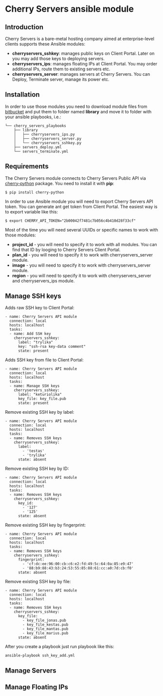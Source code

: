 Cherry Servers ansible module 
=============================

Introduction
------------

Cherry Servers is a bare-metal hosting company aimed at enterprise-level clients supports these Ansible modules:

* __cherryservers_sshkey__: manages public keys on Client Portal. Later on you may add those keys to deploying servers.
* __cherryservers_ips__: manages floating IPs at Client Portal. You may order additional IPs, route them to existing servers etc.
* __cherryservers_server__: manages servers at Cherry Servers. You can Deploy, Terminate server, manage its power etc.

Installation
------------

In order to use those modules you need to download module files from [bitbucket](https://bitbucket.org/cherryservers/cherry_ansible_module) and put them to folder named **library** and move it to folder with your ansible playbooks, i.e.:

```
└── cherry_servers_playbooks
    ├── library
    │   ├── cherryservers_ips.py
    │   ├── cherryservers_server.py
    │   └── cherryservers_sshkey.py
    ├── servers_deploy.yml
    └── servers_terminate.yml
```

Requirements
------------

The Cherry Servers module connects to Cherry Servers Public API via [cherry-python](https://pypi.org/project/cherry-python/) package. You need to install it with __pip__:

```
$ pip install cherry-python
```

In order to use Ansible module you will need to export Cherry Servers API token. You can generate ant get token from Client Portal. The easiest way is to export variable like this:

```
$ export CHERRY_API_TOKEN="2b00042f7481c7b056c4b410d28f33cf"
```

Most of the time you will need several UUIDs or specific names to work with those modules:

* __project_id__ - you will need to specify it to work with all modules. You can find that ID by looging to Cherry Servers Client Portal.
* __plan_id__ - you will need to specify it to work with cherryservers_server module.
* __image__ - you will need to specify it to work with cherryservers_server module.
* __region__ - you will need to specify it to work with cherryservers_server and cherryservers_ips module.

Manage SSH keys
---------------

Adds raw SSH key to Client Portal:

```
- name: Cherry Servers API module
  connection: local
  hosts: localhost
  tasks:
  - name: Add SSH key
    cherryservers_sshkey:
      label: "trylika"
      key: "ssh-rsa key-data comment"
      state: present
```

Adds SSH key from file to Client Portal:

```
- name: Cherry Servers API module
  connection: local
  hosts: localhost
  tasks:
  - name: Manage SSH keys
    cherryservers_sshkey:
      label: "keturiolika"
      key_file: key_file.pub
      state: present
```

Remove existing SSH key by label:
```
- name: Cherry Servers API module
  connection: local
  hosts: localhost
  tasks:
  - name: Removes SSH keys
    cherryservers_sshkey:
      label:
        - 'testas'
        - 'trylika'
      state: absent
```

Remove existing SSH key by ID:
```
- name: Cherry Servers API module
  connection: local
  hosts: localhost
  tasks:
  - name: Removes SSH keys
    cherryservers_sshkey:
      key_id:
        - '127'
        - '125'
      state: absent
```

Remove existing SSH key by fingerprint: 
```
- name: Cherry Servers API module
  connection: local
  hosts: localhost
  tasks:
  - name: Removes SSH keys
    cherryservers_sshkey:
      fingerprint:
        - 'cf:dc:ee:96:00:cb:c6:e2:fd:49:5c:64:0a:85:e9:47'
        - '88:b9:88:43:b3:24:53:55:85:88:61:cc:a0:7d:cb:f0'
      state: absent
```

Remove existing SSH key by file: 
```
- name: Cherry Servers API module
  connection: local
  hosts: localhost
  tasks:
  - name: Removes SSH keys
    cherryservers_sshkey:
      key_file:
        - key_file_jonas.pub
        - key_file_kestas.pub
        - key_file_mantas.pub
        - key_file_marius.pub
      state: absent
```

After you create a playbook just run playbook like this:

```
ansible-playbook ssh_key_add.yml
```

Manage Servers
--------------

Manage Floating IPs
-------------------
